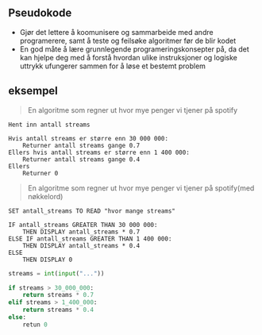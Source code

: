 ## Pseudokode 
- Gjør det lettere å koomunisere og sammarbeide med andre programerere, samt å teste og feilsøke algoritmer før de blir kodet
- En god måte å lære grunnlegende programeringskonsepter på, da det kan hjelpe deg med å forstå hvordan ulike instruksjoner og logiske uttrykk ufungerer sammen for å løse et bestemt problem

## eksempel 

> En algoritme som regner ut hvor mye penger vi tjener på spotify

```pseudo
Hent inn antall streams 

Hvis antall streams er større enn 30 000 000:
    Returner antall streams gange 0.7
Ellers hvis antall streams er større enn 1 400 000:
    Returner antall streams gange 0.4
Ellers
    Returner 0
```

> En algoritme som regner ut hvor mye penger vi tjener på spotify(med nøkkelord)

```pseudo
SET antall_streams TO READ "hvor mange streams" 

IF antall_streams GREATER THAN 30 000 000:
    THEN DISPLAY antall_streams * 0.7
ELSE IF antall_streams GREATER THAN 1 400 000:
    THEN DISPLAY antall_streams * 0.4
ELSE
    THEN DISPLAY 0
```

```python
streams = int(input("..."))

if streams > 30_000_000:
    return streams * 0.7
elif streams > 1_400_000:
    return streams * 0.4
else:
    retun 0
``````